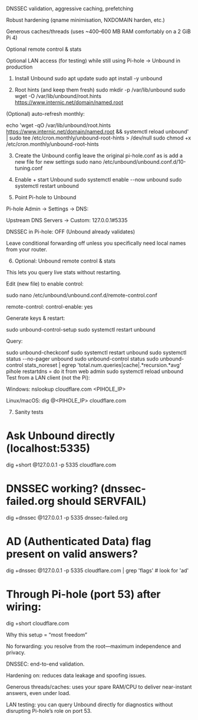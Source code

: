 DNSSEC validation, aggressive caching, prefetching

Robust hardening (qname minimisation, NXDOMAIN harden, etc.)

Generous caches/threads (uses ~400–600 MB RAM comfortably on a 2 GiB Pi 4)

Optional remote control & stats

Optional LAN access (for testing) while still using Pi-hole → Unbound in production

1) Install Unbound
sudo apt update
sudo apt install -y unbound

2) Root hints (and keep them fresh)
sudo mkdir -p /var/lib/unbound
sudo wget -O /var/lib/unbound/root.hints https://www.internic.net/domain/named.root


(Optional) auto-refresh monthly:

echo 'wget -qO /var/lib/unbound/root.hints https://www.internic.net/domain/named.root && systemctl reload unbound' | sudo tee /etc/cron.monthly/unbound-root-hints > /dev/null
sudo chmod +x /etc/cron.monthly/unbound-root-hints

3) Create the Unbound config
    leave the original pi-hole.conf as is
    add a new file for new settings sudo nano /etc/unbound/unbound.conf.d/10-tuning.conf

4) Enable + start Unbound
sudo systemctl enable --now unbound
sudo systemctl restart unbound

5) Point Pi-hole to Unbound

Pi-hole Admin → Settings → DNS:

Upstream DNS Servers → Custom: 127.0.0.1#5335

DNSSEC in Pi-hole: OFF (Unbound already validates)

Leave conditional forwarding off unless you specifically need local names from your router.

6) Optional: Unbound remote control & stats

This lets you query live stats without restarting.

Edit (new file) to enable control:

sudo nano /etc/unbound/unbound.conf.d/remote-control.conf

remote-control:
  control-enable: yes


Generate keys & restart:

sudo unbound-control-setup
sudo systemctl restart unbound


Query:

sudo unbound-checkconf
sudo systemctl restart unbound
sudo systemctl status --no-pager unbound
sudo unbound-control status
sudo unbound-control stats_noreset | egrep 'total.num.queries|cache|.*recursion.*avg'
pihole restartdns = do it from web admin
sudo systemctl reload unbound
Test from a LAN client (not the Pi):

Windows: nslookup cloudflare.com <PIHOLE_IP>

Linux/macOS: dig @<PIHOLE_IP> cloudflare.com

7) Sanity tests
# Ask Unbound directly (localhost:5335)
dig +short @127.0.0.1 -p 5335 cloudflare.com

# DNSSEC working? (dnssec-failed.org should SERVFAIL)
dig +dnssec @127.0.0.1 -p 5335 dnssec-failed.org

# AD (Authenticated Data) flag present on valid answers?
dig +dnssec @127.0.0.1 -p 5335 cloudflare.com | grep 'flags'  # look for 'ad'

# Through Pi-hole (port 53) after wiring:
dig +short cloudflare.com

Why this setup = “most freedom”

No forwarding: you resolve from the root—maximum independence and privacy.

DNSSEC: end-to-end validation.

Hardening on: reduces data leakage and spoofing issues.

Generous threads/caches: uses your spare RAM/CPU to deliver near-instant answers, even under load.

LAN testing: you can query Unbound directly for diagnostics without disrupting Pi-hole’s role on port 53.
